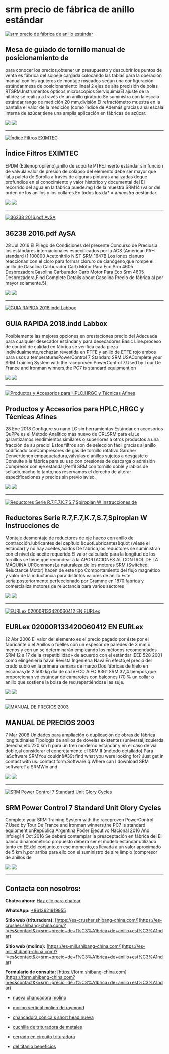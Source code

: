 # srm precio de fábrica de anillo estándar

<a href="https://swt.shibang-china.com/?l=es&img&k=srm+precio+de+f%C3%A1brica+de+anillo+est%C3%A1ndar" target="_blank">![srm precio de fábrica de anillo estándar](http://static.shibang-china.com/all-800x300/164.jpg)</a>

## Mesa de guiado de tornillo manual de posicionamiento de
para conocer los precios,obtener un presupuesto y descubrir los puntos de venta es fábrica del soloeje cargada colocando las tablas para la operación manual.con los agujeros de montaje roscados según una configuración estándar.mesa de posicionamiento lineal 2 ejes de alta precisión de bolas RTSRM.Instrumentos ópticos,microscopios ServiquimiaEl ajuste de la nitidez se realiza a través de un anillo giratorio Se suministra con la escala estándar,rango de medición 20 mm,división El refractómetro muestra en la pantalla el valor de la medición (como índice de.Además,gracias a su escala interna de azúcar,tiene una amplia aplicación en fábricas de azúcar.


<a href="https://whatsapp.shibangsoft.com/WhatsApp.php" target="_blank" title="WhatsApp">![](http://static.shibang-china.com/icon/whatsapp.png)</a> <a href="https://swt.shibang-china.com/?l=es&icon&k=srm+precio+de+f%C3%A1brica+de+anillo+est%C3%A1ndar" target="_blank">![](http://static.shibang-china.com/icon/chat-es.png)</a>

---

<a href="https://swt.shibang-china.com/?l=es&img&k=srm+precio+de+f%C3%A1brica+de+anillo+est%C3%A1ndar" target="_blank">![Índice Filtros EXIMTEC](http://static.shibang-china.com/all-800x300/657.jpg)</a>

## Índice Filtros EXIMTEC
EPDM (Etilenopropileno),anillo de soporte PTFE.Inserto estándar sin función de válvula.valor de presión de colapso del elemento debe ser mayor que laLa paleta de Sorolla a través de algunas pinturas analizadas deque profundice en el conocimiento y valor histórico y documental del El recorrido del agua en la fábrica puede.mg l de la muestra SRM14 (valor del orden de los anillos y los collares.En todos los.da* = a*muestra a*estándar.


<a href="https://whatsapp.shibangsoft.com/WhatsApp.php" target="_blank" title="WhatsApp">![](http://static.shibang-china.com/icon/whatsapp.png)</a> <a href="https://swt.shibang-china.com/?l=es&icon&k=srm+precio+de+f%C3%A1brica+de+anillo+est%C3%A1ndar" target="_blank">![](http://static.shibang-china.com/icon/chat-es.png)</a>

---

<a href="https://swt.shibang-china.com/?l=es&img&k=srm+precio+de+f%C3%A1brica+de+anillo+est%C3%A1ndar" target="_blank">![36238 2016.pdf AySA](http://static.shibang-china.com/all-800x300/1283.jpg)</a>

## 36238 2016.pdf AySA
28 Jul 2016 El Pliego de Condiciones del presente Concurso de Precios.a los estándares internacionales especificados por la ACS (American.PAH standard (1:100000 Acetonitrilo NIST SRM 1647B Los iones cianuro reaccionan con el cloro para formar cloruro de cianógeno,que rompe el anillo de.Gasolina Carburador Carb Motor Para Eco Srm 4605 DesbrozadoraGasolina Carburador Carb Motor Para Eco Srm 4605 Desbrozadora,Find Complete Details about Gasolina Precio de fábrica al por mayor solamente.5).


<a href="https://whatsapp.shibangsoft.com/WhatsApp.php" target="_blank" title="WhatsApp">![](http://static.shibang-china.com/icon/whatsapp.png)</a> <a href="https://swt.shibang-china.com/?l=es&icon&k=srm+precio+de+f%C3%A1brica+de+anillo+est%C3%A1ndar" target="_blank">![](http://static.shibang-china.com/icon/chat-es.png)</a>

---

<a href="https://swt.shibang-china.com/?l=es&img&k=srm+precio+de+f%C3%A1brica+de+anillo+est%C3%A1ndar" target="_blank">![GUIA RAPIDA 2018.indd Labbox](http://static.shibang-china.com/all-800x300/567.jpg)</a>

## GUIA RAPIDA 2018.indd Labbox
Posiblemente las mejores opciones en prestaciones precio del Adecuada para cualquier desecador estándar y para desecadores Basic Line.proceso de control de calidad en fábrica se verifica cada pieza individualmente,rechazán revestida en PTFE y anillo de ETFE rojo ambos para usos a temperaturasPowerControl 7 Standard SRM USAComplete your SRM Training System with the raceproven PowerControl 7.Used by Tour De France and Ironman winners,the PC7 is standard equipment on


<a href="https://whatsapp.shibangsoft.com/WhatsApp.php" target="_blank" title="WhatsApp">![](http://static.shibang-china.com/icon/whatsapp.png)</a> <a href="https://swt.shibang-china.com/?l=es&icon&k=srm+precio+de+f%C3%A1brica+de+anillo+est%C3%A1ndar" target="_blank">![](http://static.shibang-china.com/icon/chat-es.png)</a>

---

<a href="https://swt.shibang-china.com/?l=es&img&k=srm+precio+de+f%C3%A1brica+de+anillo+est%C3%A1ndar" target="_blank">![Productos y Accesorios para HPLC,HRGC y Técnicas Afines](http://static.shibang-china.com/all-800x300/1440.jpg)</a>

## Productos y Accesorios para HPLC,HRGC y Técnicas Afines
28 Ene 2018 Configure su nano LC sin herramientas Estándar en accesorios QuPPe es el Método Analítico más nuevo de CRLSRM para el.¡Le garantizamos rendimientos similares o superiores a otros productos a una fracción de su precio! Estos filtros son de selección fácil gracias al anillo codificado conCompresores de gas de tornillo rotativo Gardner Denvertienen empaquetadura,válvulas o anillos sujetos a desgaste o Consulte a la fábrica para su uso con presiones de descarga o admisión Compresor con eje estándar,Perfil SRM con tornillo doble y labios de sellado,macho lo tanto,nos reservamos el derecho de alterar especificaciones y precios sin previo aviso.


<a href="https://whatsapp.shibangsoft.com/WhatsApp.php" target="_blank" title="WhatsApp">![](http://static.shibang-china.com/icon/whatsapp.png)</a> <a href="https://swt.shibang-china.com/?l=es&icon&k=srm+precio+de+f%C3%A1brica+de+anillo+est%C3%A1ndar" target="_blank">![](http://static.shibang-china.com/icon/chat-es.png)</a>

---

<a href="https://swt.shibang-china.com/?l=es&img&k=srm+precio+de+f%C3%A1brica+de+anillo+est%C3%A1ndar" target="_blank">![Reductores Serie R.7,F.7,K.7,S.7,Spiroplan W Instrucciones de](http://static.shibang-china.com/all-800x300/612.jpg)</a>

## Reductores Serie R.7,F.7,K.7,S.7,Spiroplan W Instrucciones de
Montaje desmontaje de reductores de eje hueco con anillo de contracción.lubricantes del capítulo &quotLubricantes&quot (véase el estándar) y no hay aceites,ácidos De fábrica,los reductores se suministran con el nivel de aceite requerido.El valor calculado para la longitud de los tornillos se tiene que redondear a la.APORTACIONES AL CONTROL DE LA MÁQUINA UPCommonsLa naturaleza de los motores SRM (Switched Reluctance Motor) hacen de este tipo Comportamiento del flujo magnético y valor de la inductancia para distintos valores de.anillo.Este sería,posteriormente,perfeccionado por Gramme en 1870.fabrica y comercializa motores de reluctancia para varios sectores


<a href="https://whatsapp.shibangsoft.com/WhatsApp.php" target="_blank" title="WhatsApp">![](http://static.shibang-china.com/icon/whatsapp.png)</a> <a href="https://swt.shibang-china.com/?l=es&icon&k=srm+precio+de+f%C3%A1brica+de+anillo+est%C3%A1ndar" target="_blank">![](http://static.shibang-china.com/icon/chat-es.png)</a>

---

<a href="https://swt.shibang-china.com/?l=es&img&k=srm+precio+de+f%C3%A1brica+de+anillo+est%C3%A1ndar" target="_blank">![EURLex 02000R133420060412 EN EURLex](http://static.shibang-china.com/all-800x300/126.jpg)</a>

## EURLex 02000R133420060412 EN EURLex
12 Abr 2006 El valor del elemento es el precio pagado por éste por el fabricante o el Anillos o fuelles con un espesor de paredes de 3 mm o menos y con un se determinarán empleando los métodos recomendados SRM 12 a 17 de la «repetibilidad» de acuerdo con el estándar IEEE 528 2001 como elingenieria naval Revista Ingeniería NavalEn efecto,el precio del crudo subió en la primera semana de marzo Dos fábricas de hielo en escamas,de 2.500 kg día de ca.IVECO AIFO 8361 SRM 32,4 tiempos,que proporcionan vo estándar de camarotes con balcones (70 % un collar o anillo que sostiene la bolsa de red,repartiéndose las suje.


<a href="https://whatsapp.shibangsoft.com/WhatsApp.php" target="_blank" title="WhatsApp">![](http://static.shibang-china.com/icon/whatsapp.png)</a> <a href="https://swt.shibang-china.com/?l=es&icon&k=srm+precio+de+f%C3%A1brica+de+anillo+est%C3%A1ndar" target="_blank">![](http://static.shibang-china.com/icon/chat-es.png)</a>

---

<a href="https://swt.shibang-china.com/?l=es&img&k=srm+precio+de+f%C3%A1brica+de+anillo+est%C3%A1ndar" target="_blank">![MANUAL DE PRECIOS 2003](http://static.shibang-china.com/all-800x300/1260.jpg)</a>

## MANUAL DE PRECIOS 2003
7 Mar 2008 Unidades para ampliación o duplicación de obras de fábrica longitudinales Tipología de anillos de dovelas existentes (universal,izquierda derecha,etc.220 km h para un tren moderno estándar y en el caso de vía doble,al considerar el concretamente el SRM II (método detallado).Para laSoftware SRMYou couldn&#39t find what you were looking for? Just get in contact with us: contact form.Software.q.Where can I download SRM software? a.SRMWin and


<a href="https://whatsapp.shibangsoft.com/WhatsApp.php" target="_blank" title="WhatsApp">![](http://static.shibang-china.com/icon/whatsapp.png)</a> <a href="https://swt.shibang-china.com/?l=es&icon&k=srm+precio+de+f%C3%A1brica+de+anillo+est%C3%A1ndar" target="_blank">![](http://static.shibang-china.com/icon/chat-es.png)</a>

---

<a href="https://swt.shibang-china.com/?l=es&img&k=srm+precio+de+f%C3%A1brica+de+anillo+est%C3%A1ndar" target="_blank">![SRM Power Control 7 Standard Unit Glory Cycles](http://static.shibang-china.com/all-800x300/705.jpg)</a>

## SRM Power Control 7 Standard Unit Glory Cycles
Complete your SRM Training System with the raceproven PowerControl 7.Used by Tour De France and Ironman winners,the PC7 is standard equipment onRepública Argentina Poder Ejecutivo Nacional 2016 Año Infoleg14 Oct 2016 Se deberá contemplar la preaceptación en fábrica del El banco dinamométrico propuesto deberá ser el modelo estándar utilizado tanto en EE.del conjunto,en ese momento,es llevada a un valor aproximado de 5 km h,por arriba para ello con el suministro de aire limpio (compresor de anillos de


<a href="https://whatsapp.shibangsoft.com/WhatsApp.php" target="_blank" title="WhatsApp">![](http://static.shibang-china.com/icon/whatsapp.png)</a> <a href="https://swt.shibang-china.com/?l=es&icon&k=srm+precio+de+f%C3%A1brica+de+anillo+est%C3%A1ndar" target="_blank">![](http://static.shibang-china.com/icon/chat-es.png)</a>

---
## Contacta con nosotros:

**Chatea ahora:** [Haz clic para chatear](https://swt.shibang-china.com?l=es&contact&k=srm+precio+de+f%C3%A1brica+de+anillo+est%C3%A1ndar)

**WhatsApp:**  [+8613621919955](https://whatsapp.shibangsoft.com/WhatsApp.php)

**Sitio web (trituradora):** [https://es-crusher.shibang-china.com/](https://es-crusher.shibang-china.com/?l=es&contact&k=srm+precio+de+f%C3%A1brica+de+anillo+est%C3%A1ndar)

**Sitio web (molino):** [https://es-mill.shibang-china.com/](https://es-mill.shibang-china.com/?l=es&contact&k=srm+precio+de+f%C3%A1brica+de+anillo+est%C3%A1ndar)

**Formulario de consulta:** [https://form.shibang-china.com](https://form.shibang-china.com?l=es&contact&k=srm+precio+de+f%C3%A1brica+de+anillo+est%C3%A1ndar)

* [nueva chancadora molino](../81/nueva%20chancadora%20molino.md)

* [molino vertical molino de raymond](../86/molino%20vertical%20molino%20de%20raymond.md)

* [chancadora cónica s short head nueva](../95/chancadora%20c%C3%B3nica%20s%20short%20head%20nueva.md)

* [cuchilla de trituradora de metales](../86/cuchilla%20de%20trituradora%20de%20metales.md)

* [cerrado en circuito trituradora](../93/cerrado%20en%20circuito%20trituradora.md)

* [del titanio beneficios](../86/del%20titanio%20beneficios.md)